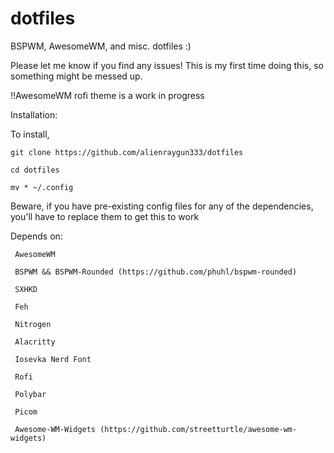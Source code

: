 # dotfiles
BSPWM, AwesomeWM, and misc. dotfiles :)

Please let me know if you find any issues! This is my first time doing this, so something might be messed up.

!!AwesomeWM rofi theme is a work in progress

Installation:

 To install, 
 
 ``git clone https://github.com/alienraygun333/dotfiles``
 
 ``cd dotfiles``

 ``mv * ~/.config`` 

Beware, if you have pre-existing config files for any of the dependencies, you'll have to replace them to get this to work 
 
Depends on:

     AwesomeWM
  
     BSPWM && BSPWM-Rounded (https://github.com/phuhl/bspwm-rounded)
     
     SXHKD
     
     Feh
  
     Nitrogen
  
     Alacritty
  
     Iosevka Nerd Font
  
     Rofi
  
     Polybar
  
     Picom
     
     Awesome-WM-Widgets (https://github.com/streetturtle/awesome-wm-widgets)
  
  
  
  

